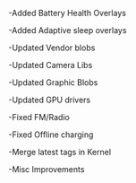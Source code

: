 -Added Battery Health Overlays 

-Added Adaptive sleep overlays 

-Updated Vendor blobs 

-Updated Camera Libs 

-Updated Graphic Blobs 

-Updated GPU drivers

-Fixed FM/Radio

-Fixed Offline charging 

-Merge latest tags in Kernel

-Misc Improvements
